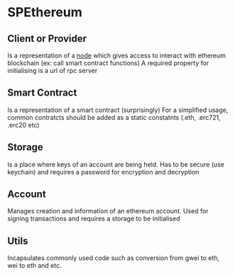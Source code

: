 # SPEthereum

## Client or Provider
Is a representation of a [node](https://ethereum.org/en/developers/docs/ethereum-stack/#ethereum-nodes/) which gives access to interact with ethereum blockchain (ex: call smart contract functions)
A required property for initialising is a url of rpc server

## Smart Contract
Is a representation of a smart contract (surprisingly)
For a simplified usage, common contratcts should be added as a static constatnts (.eth, .erc721, .erc20 etc)

## Storage
Is a place where keys of an account are being held. Has to be secure (use keychain) and requires a password for encryption and decryption

## Account
Manages creation and information of an ethereum account. Used for signing transactions and requires a storage to be initialised

## Utils
Incapsulates commonly used code such as conversion from gwei to eth, wei to eth and etc.


